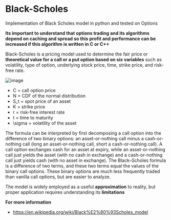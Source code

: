 # Black-Scholes

Implementation of Black Scholes model in python and tested on Options

**Its important to understand that options trading and its algorithms depend on caching and spread so this profit and performance can be increased if this algorithm is written in C or C++**

Black-Scholes is a pricing model used to determine the fair price or **theoretical value for a call or a put option based on six variables** such as volatility, type of option, underlying stock price, time, strike price, and risk-free rate.

![image](https://user-images.githubusercontent.com/58583011/176910703-66a35f39-e00d-4b4b-9153-400904b15d4b.png)

* C	=	call option price
* N	=	CDF of the normal distribution
* S_t	=	spot price of an asset
* K	=	strike price
* r	=	risk-free interest rate
* t	=	time to maturity
* \sigma	=	volatility of the asset

The formula can be interpreted by first decomposing a call option into the difference of two binary options: 
an asset-or-nothing call minus a cash-or-nothing call (long an asset-or-nothing call, short a cash-or-nothing call). 
A call option exchanges cash for an asset at expiry, while an asset-or-nothing call just yields the asset (with no cash in exchange) and a cash-or-nothing call just yields cash (with no asset in exchange). 
The Black–Scholes formula is a difference of two terms, and these two terms equal the values of the binary call options. These binary options are much less frequently traded than vanilla call options, but are easier to analyze.


The model is widely employed as a useful **approximation** to reality, but proper application requires understanding its **limitations**

**For more information**
* https://en.wikipedia.org/wiki/Black%E2%80%93Scholes_model


